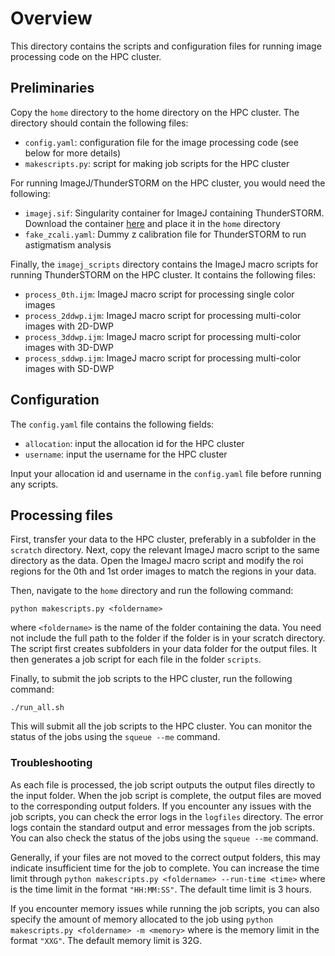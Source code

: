 # Overview
This directory contains the scripts and configuration files for running image processing code on the HPC cluster.

## Preliminaries
Copy the `home` directory to the home directory on the HPC cluster. The directory should contain the following files:
- `config.yaml`: configuration file for the image processing code (see below for more details) 
- `makescripts.py`: script for making job scripts for the HPC cluster

For running ImageJ/ThunderSTORM on the HPC cluster, you would need the following:
- `imagej.sif`: Singularity container for ImageJ containing ThunderSTORM. Download the container [here](https://cloud.sylabs.io/library/whyeo/collection/imagej) and place it in the `home` directory
- `fake_zcali.yaml`: Dummy z calibration file for ThunderSTORM to run astigmatism analysis

Finally, the `imagej_scripts` directory contains the ImageJ macro scripts for running ThunderSTORM on the HPC cluster. It contains the following files:
- `process_0th.ijm`: ImageJ macro script for processing single color images
- `process_2ddwp.ijm`: ImageJ macro script for processing multi-color images with 2D-DWP
- `process_3ddwp.ijm`: ImageJ macro script for processing multi-color images with 3D-DWP
- `process_sddwp.ijm`: ImageJ macro script for processing multi-color images with SD-DWP

## Configuration
The `config.yaml` file contains the following fields:
- `allocation`: input the allocation id for the HPC cluster
- `username`: input the username for the HPC cluster

Input your allocation id and username in the `config.yaml` file before running any scripts.

## Processing files
First, transfer your data to the HPC cluster, preferably in a subfolder in the `scratch` directory. Next, copy the relevant ImageJ macro script to the same directory as the data. Open the ImageJ macro script and modify the roi regions for the 0th and 1st order images to match the regions in your data.

Then, navigate to the `home` directory and run the following command:
```
python makescripts.py <foldername>
```
where `<foldername>` is the name of the folder containing the data. You need not include the full path to the folder if the folder is in your scratch directory. The script first creates subfolders in your data folder for the output files. It then generates a job script for each file in the folder `scripts`. 

Finally, to submit the job scripts to the HPC cluster, run the following command:
```
./run_all.sh
```
This will submit all the job scripts to the HPC cluster. You can monitor the status of the jobs using the `squeue --me` command.

### Troubleshooting
As each file is processed, the job script outputs the output files directly to the input folder. When the job script is complete, the output files are moved to the corresponding output folders. If you encounter any issues with the job scripts, you can check the error logs in the `logfiles` directory. The error logs contain the standard output and error messages from the job scripts. You can also check the status of the jobs using the `squeue --me` command.

Generally, if your files are not moved to the correct output folders, this may indicate insufficient time for the job to complete. You can increase the time limit through `python makescripts.py <foldername> --run-time <time>` where <time> is the time limit in the format `"HH:MM:SS"`. The default time limit is 3 hours.

If you encounter memory issues while running the job scripts, you can also specify the amount of memory allocated to the job using `python makescripts.py <foldername> -m <memory>` where <memory> is the memory limit in the format `"XXG"`. The default memory limit is 32G.
